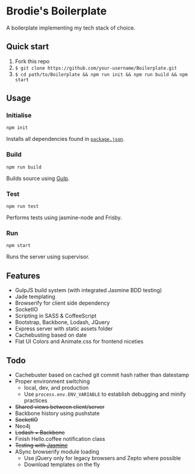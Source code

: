 # Brodie's Boilerplate

A boilerplate implementing my tech stack of choice.

## Quick start

1. Fork this repo
2. `$ git clone https://github.com/your-username/Boilerplate.git`
3. `$ cd path/to/Boilerplate && npm run init && npm run build && npm start`

## Usage

### Initialise

    npm init

Installs all dependencies found in [`package.json`](https://github.com/ryanbrodie/Boilerplate/blob/master/package.json).

### Build

    npm run build

Builds source using [Gulp](http://gulpjs.com/).

### Test

    npm run test

Performs tests using jasmine-node and Frisby.

### Run

    npm start

Runs the server using supervisor.

## Features

- GulpJS build system (with integrated Jasmine BDD testing)
- Jade templating
- Browserify for client side dependency
- SocketIO
- Scripting in SASS & CoffeeScript
- Bootstrap, Backbone, Lodash, JQuery
- Express server with static assets folder
- Cachebusting based on date
- Flat UI Colors and Animate.css for frontend niceties

## Todo
- Cachebuster based on cached git commit hash rather than datestamp
- Proper environment switching
  - local, dev, and production
  - Use `process.env.ENV_VARIABLE` to establish debugging and minify practices
- ~~Shared views between client/server~~
- Backbone history using pushstate
- ~~SocketIO~~
- Neo4j
- ~~Lodash + Backbone~~
- Finish Hello.coffee notification class
- ~~Testing with [Jasmine](http://coffeescriptcookbook.com/chapters/testing/testing_with_jasmine)~~
- ASync browserify module loading
  - Use jQuery only for legacy browsers and Zepto where possible
  - Download templates on the fly
